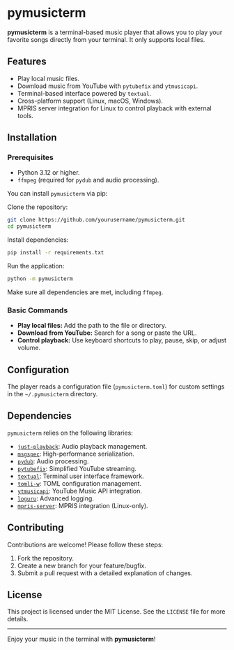 # pymusicterm

**pymusicterm** is a terminal-based music player that allows you to play your favorite songs directly from your terminal. It only supports local files.

## Features

- Play local music files.
- Download music from YouTube with `pytubefix` and `ytmusicapi`.
- Terminal-based interface powered by `textual`.
- Cross-platform support (Linux, macOS, Windows).
- MPRIS server integration for Linux to control playback with external tools.

## Installation

### Prerequisites
- Python 3.12 or higher.
- `ffmpeg` (required for `pydub` and audio processing).

You can install `pymusicterm` via pip:


Clone the repository:

```bash
git clone https://github.com/yourusername/pymusicterm.git
cd pymusicterm
```

Install dependencies:

```bash
pip install -r requirements.txt
```

Run the application:

```bash
python -m pymusicterm
```

Make sure all dependencies are met, including `ffmpeg`.


### Basic Commands
- **Play local files:** Add the path to the file or directory.
- **Download from YouTube:** Search for a song or paste the URL.
- **Control playback:** Use keyboard shortcuts to play, pause, skip, or adjust volume.

## Configuration

The player reads a configuration file (`pymusicterm.toml`) for custom settings in the `~/.pymusicterm` directory.


## Dependencies

`pymusicterm` relies on the following libraries:

- [`just-playback`](https://pypi.org/project/just-playback/): Audio playback management.
- [`msgspec`](https://pypi.org/project/msgspec/): High-performance serialization.
- [`pydub`](https://pypi.org/project/pydub/): Audio processing.
- [`pytubefix`](https://pypi.org/project/pytubefix/): Simplified YouTube streaming.
- [`textual`](https://pypi.org/project/textual/): Terminal user interface framework.
- [`tomli-w`](https://pypi.org/project/tomli-w/): TOML configuration management.
- [`ytmusicapi`](https://pypi.org/project/ytmusicapi/): YouTube Music API integration.
- [`loguru`](https://pypi.org/project/loguru/): Advanced logging.
- [`mpris-server`](https://pypi.org/project/mpris-server/): MPRIS integration (Linux-only).

## Contributing

Contributions are welcome! Please follow these steps:

1. Fork the repository.
2. Create a new branch for your feature/bugfix.
3. Submit a pull request with a detailed explanation of changes.

## License

This project is licensed under the MIT License. See the `LICENSE` file for more details.

---

Enjoy your music in the terminal with **pymusicterm**!

